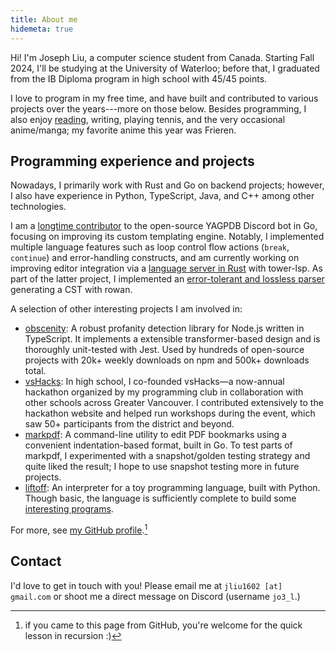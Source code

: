```yaml
---
title: About me
hidemeta: true
---
```


Hi! I'm Joseph Liu, a computer science student from Canada. Starting Fall 2024, I'll be studying at
the University of Waterloo; before that, I graduated from the IB Diploma program in high school with
45/45 points.

I love to program in my free time, and have built and contributed to various projects over the
years---more on those below. Besides programming, I also enjoy [reading](/reading-log), writing,
playing tennis, and the very occasional anime/manga; my favorite anime this year was Frieren.

## Programming experience and projects

Nowadays, I primarily work with Rust and Go on backend projects; however, I also have experience in
Python, TypeScript, Java, and C++ among other technologies.

I am a [longtime contributor][yag-contributions] to the open-source YAGPDB Discord bot in Go,
focusing on improving its custom templating engine. Notably, I implemented multiple language
features such as loop control flow actions (`break`, `continue`) and error-handling constructs, and
am currently working on improving editor integration via a [language server in
Rust](https://github.com/jo3-l/yag-template-lsp) with tower-lsp. As part of the latter project, I
implemented an [error-tolerant and lossless parser][yag-template-syntax] generating a CST with rowan.

[yag-contributions]: https://github.com/botlabs-gg/yagpdb/commits?author=jo3-l
[yag-template-syntax]: https://github.com/jo3-l/yag-template-lsp/tree/main/crates/yag-template-syntax

A selection of other interesting projects I am involved in:

- [obscenity](https://github.com/jo3-l/obscenity): A robust profanity detection library for Node.js
  written in TypeScript. It implements a extensible transformer-based design and is thoroughly
  unit-tested with Jest. Used by hundreds of open-source projects with 20k+ weekly downloads on npm
  and 500k+ downloads total.
- [vsHacks](https://vshacks.github.io/): In high school, I co-founded vsHacks—a now-annual hackathon
  organized by my programming club in collaboration with other schools across Greater Vancouver. I
  contributed extensively to the hackathon website and helped run workshops during the event, which
  saw 50+ participants from the district and beyond.
- [markpdf](https://github.com/jo3-l/markpdf): A command-line utility to edit PDF bookmarks using a
  convenient indentation-based format, built in Go. To test parts of markpdf, I experimented with a
  snapshot/golden testing strategy and quite liked the result; I hope to use snapshot testing more in
  future projects.
- [liftoff](https://github.com/jo3-l/liftoff): An interpreter for a toy programming language, built
  with Python. Though basic, the language is sufficiently complete to build some [interesting programs](https://github.com/jo3-l/liftoff/blob/main/examples/ccc21j5.rk).

For more, see [my GitHub profile](https://github.com/jo3-l/).[^1]

## Contact

I'd love to get in touch with you! Please email me at `jliu1602 [at] gmail.com` or shoot me a direct
message on Discord (username `jo3_l`.)

[^1]: if you came to this page from GitHub, you're welcome for the quick lesson in recursion :)
